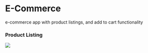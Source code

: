 # E-Commerce
e-commerce app with product listings, and add to cart functionality

### Product Listing
![](https://i.giphy.com/BRAQrChPEJu3ddP81Z.gif) 
